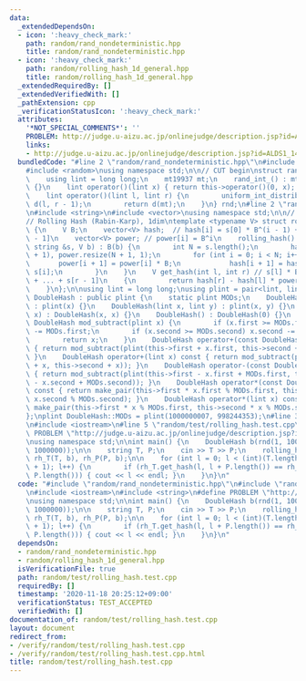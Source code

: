 ```yaml
---
data:
  _extendedDependsOn:
  - icon: ':heavy_check_mark:'
    path: random/rand_nondeterministic.hpp
    title: random/rand_nondeterministic.hpp
  - icon: ':heavy_check_mark:'
    path: random/rolling_hash_1d_general.hpp
    title: random/rolling_hash_1d_general.hpp
  _extendedRequiredBy: []
  _extendedVerifiedWith: []
  _pathExtension: cpp
  _verificationStatusIcon: ':heavy_check_mark:'
  attributes:
    '*NOT_SPECIAL_COMMENTS*': ''
    PROBLEM: http://judge.u-aizu.ac.jp/onlinejudge/description.jsp?id=ALDS1_14_B
    links:
    - http://judge.u-aizu.ac.jp/onlinejudge/description.jsp?id=ALDS1_14_B
  bundledCode: "#line 2 \"random/rand_nondeterministic.hpp\"\n#include <chrono>\n\
    #include <random>\nusing namespace std;\n\n// CUT begin\nstruct rand_int_ {\n\
    \    using lint = long long;\n    mt19937 mt;\n    rand_int_() : mt(chrono::steady_clock::now().time_since_epoch().count())\
    \ {}\n    lint operator()(lint x) { return this->operator()(0, x); } // [0, x)\n\
    \    lint operator()(lint l, lint r) {\n        uniform_int_distribution<lint>\
    \ d(l, r - 1);\n        return d(mt);\n    }\n} rnd;\n#line 2 \"random/rolling_hash_1d_general.hpp\"\
    \n#include <string>\n#include <vector>\nusing namespace std;\n\n// CUT begin\n\
    // Rolling Hash (Rabin-Karp), 1dim\ntemplate <typename V> struct rolling_hash\
    \ {\n    V B;\n    vector<V> hash;  // hash[i] = s[0] * B^(i - 1) + ... + s[i\
    \ - 1]\n    vector<V> power; // power[i] = B^i\n    rolling_hash() {}\n    rolling_hash(const\
    \ string &s, V b) : B(b) {\n        int N = s.length();\n        hash.resize(N\
    \ + 1), power.resize(N + 1, 1);\n        for (int i = 0; i < N; i++) {\n     \
    \       power[i + 1] = power[i] * B;\n            hash[i + 1] = hash[i] * B +\
    \ s[i];\n        }\n    }\n    V get_hash(int l, int r) // s[l] * B^(r - l - 1)\
    \ + ... + s[r - 1]\n    {\n        return hash[r] - hash[l] * power[r - l];\n\
    \    }\n};\n\nusing lint = long long;\nusing plint = pair<lint, lint>;\nstruct\
    \ DoubleHash : public plint {\n    static plint MODs;\n    DoubleHash(plint x)\
    \ : plint(x) {}\n    DoubleHash(lint x, lint y) : plint(x, y) {}\n    DoubleHash(lint\
    \ x) : DoubleHash(x, x) {}\n    DoubleHash() : DoubleHash(0) {}\n    static inline\
    \ DoubleHash mod_subtract(plint x) {\n        if (x.first >= MODs.first) x.first\
    \ -= MODs.first;\n        if (x.second >= MODs.second) x.second -= MODs.second;\n\
    \        return x;\n    }\n    DoubleHash operator+(const DoubleHash &x) const\
    \ { return mod_subtract(plint(this->first + x.first, this->second + x.second));\
    \ }\n    DoubleHash operator+(lint x) const { return mod_subtract(plint(this->first\
    \ + x, this->second + x)); }\n    DoubleHash operator-(const DoubleHash &x) const\
    \ { return mod_subtract(plint(this->first - x.first + MODs.first, this->second\
    \ - x.second + MODs.second)); }\n    DoubleHash operator*(const DoubleHash &x)\
    \ const { return make_pair(this->first * x.first % MODs.first, this->second *\
    \ x.second % MODs.second); }\n    DoubleHash operator*(lint x) const { return\
    \ make_pair(this->first * x % MODs.first, this->second * x % MODs.second); }\n\
    };\nplint DoubleHash::MODs = plint(1000000007, 998244353);\n#line 3 \"random/test/rolling_hash.test.cpp\"\
    \n#include <iostream>\n#line 5 \"random/test/rolling_hash.test.cpp\"\n#define\
    \ PROBLEM \"http://judge.u-aizu.ac.jp/onlinejudge/description.jsp?id=ALDS1_14_B\"\
    \nusing namespace std;\n\nint main() {\n    DoubleHash b(rnd(1, 1000000), rnd(1,\
    \ 1000000));\n\n    string T, P;\n    cin >> T >> P;\n    rolling_hash<DoubleHash>\
    \ rh_T(T, b), rh_P(P, b);\n\n    for (int l = 0; l < (int)(T.length() - P.length()\
    \ + 1); l++) {\n        if (rh_T.get_hash(l, l + P.length()) == rh_P.get_hash(0,\
    \ P.length())) { cout << l << endl; }\n    }\n}\n"
  code: "#include \"random/rand_nondeterministic.hpp\"\n#include \"random/rolling_hash_1d_general.hpp\"\
    \n#include <iostream>\n#include <string>\n#define PROBLEM \"http://judge.u-aizu.ac.jp/onlinejudge/description.jsp?id=ALDS1_14_B\"\
    \nusing namespace std;\n\nint main() {\n    DoubleHash b(rnd(1, 1000000), rnd(1,\
    \ 1000000));\n\n    string T, P;\n    cin >> T >> P;\n    rolling_hash<DoubleHash>\
    \ rh_T(T, b), rh_P(P, b);\n\n    for (int l = 0; l < (int)(T.length() - P.length()\
    \ + 1); l++) {\n        if (rh_T.get_hash(l, l + P.length()) == rh_P.get_hash(0,\
    \ P.length())) { cout << l << endl; }\n    }\n}\n"
  dependsOn:
  - random/rand_nondeterministic.hpp
  - random/rolling_hash_1d_general.hpp
  isVerificationFile: true
  path: random/test/rolling_hash.test.cpp
  requiredBy: []
  timestamp: '2020-11-18 20:25:12+09:00'
  verificationStatus: TEST_ACCEPTED
  verifiedWith: []
documentation_of: random/test/rolling_hash.test.cpp
layout: document
redirect_from:
- /verify/random/test/rolling_hash.test.cpp
- /verify/random/test/rolling_hash.test.cpp.html
title: random/test/rolling_hash.test.cpp
---
```

